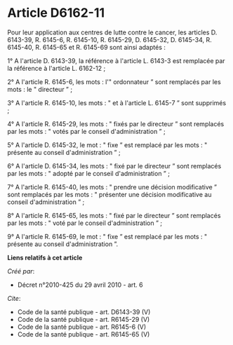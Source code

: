 # Article D6162-11

Pour leur application aux centres de lutte contre le cancer, les articles D. 6143-39, R. 6145-6, R. 6145-10, R. 6145-29, D.
6145-32, D. 6145-34, R. 6145-40, R. 6145-65 et R. 6145-69 sont ainsi adaptés : 

1° A l'article D. 6143-39, la référence à l'article L. 6143-3 est remplacée par la référence à l'article L. 6162-12 ; 

2° A l'article R. 6145-6, les mots : l'" ordonnateur ” sont remplacés par les mots : le " directeur ” ; 

3° A l'article R. 6145-10, les mots : " et à l'article L. 6145-7 ” sont supprimés ; 

4° A l'article R. 6145-29, les mots : " fixés par le directeur ” sont remplacés par les mots : " votés par le conseil
d'administration ” ; 

5° A l'article D. 6145-32, le mot : " fixe ” est remplacé par les mots : " présente au conseil d'administration ” ; 

6° A l'article D. 6145-34, les mots : " fixé par le directeur ” sont remplacés par les mots : " adopté par le conseil
d'administration ” ; 

7° A l'article R. 6145-40, les mots : " prendre une décision modificative ” sont remplacés par les mots : " présenter une
décision modificative au conseil d'administration ” ; 

8° A l'article R. 6145-65, les mots : " fixé par le directeur ” sont remplacés par les mots : " voté par le conseil
d'administration ” ; 

9° A l'article R. 6145-69, le mot : " fixe ” est remplacé par les mots : " présente au conseil d'administration ”.

**Liens relatifs à cet article**

_Créé par_:

  - Décret n°2010-425 du 29 avril 2010 - art. 6

_Cite_:

  - Code de la santé publique - art. D6143-39 (V)
  - Code de la santé publique - art. R6145-29 (V)
  - Code de la santé publique - art. R6145-6 (V)
  - Code de la santé publique - art. R6145-65 (V)
